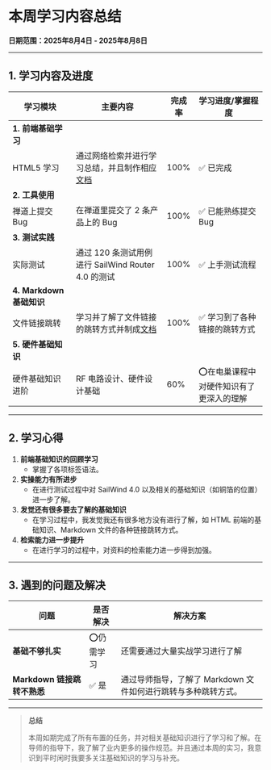 # 本周学习内容总结  
**日期范围：2025年8月4日 - 2025年8月8日**  

---

## 1. 学习内容及进度  

| 学习模块                 | 主要内容                                                     | 完成率 | 学习进度/掌握程度                       |
| ------------------------ | ------------------------------------------------------------ | ------ | --------------------------------------- |
| **1. 前端基础学习**      |                                                              |        |                                         |
| HTML5 学习               | 通过网络检索并进行学习总结，并且制作相应[文档](https://github.com/oliver2981/Intern/tree/main/Internship/HTML5) | 100%   | ✅ 已完成                                |
| **2. 工具使用**          |                                                              |        |                                         |
| 禅道上提交 Bug           | 在禅道里提交了 2 条产品上的 Bug                              | 100%   | ✅ 已能熟练提交 Bug                      |
| **3. 测试实践**          |                                                              |        |                                         |
| 实际测试                 | 通过 120 条测试用例进行 SailWind Router 4.0 的测试           | 100%   | ✅ 上手测试流程                          |
| **4. Markdown 基础知识** |                                                              |        |                                         |
| 文件链接跳转             | 学习并了解了文件链接的跳转方式并制成[文档](https://github.com/oliver2981/Intern/blob/main/Internship/Tools/Markdown%E8%B7%B3%E8%BD%AC%E9%93%BE%E6%8E%A5%E5%85%A8%E6%96%B9%E5%BC%8F%E6%80%BB%E7%BB%93.md) | 100%   | ✅ 学习到了各种链接的跳转方式            |
| **5. 硬件基础知识**      |                                                              |        |                                         |
| 硬件基础知识进阶         | RF 电路设计、硬件设计基础                                    | 60%    | ⭕在电巢课程中对硬件知识有了更深入的理解 |

---

## 2. 学习心得  
1. **前端基础知识的回顾学习** 
   - 掌握了各项标签语法。
2. **实操能力有所进步**  
   - 在进行测试过程中对 SailWind 4.0 以及相关的基础知识（如铜箔的位置）进一步了解。
3. **发觉还有很多要去了解的基础知识**
   * 在学习过程中，我发觉我还有很多地方没有进行了解，如 HTML 前端的基础知识、Markdown 文件的各种链接跳转方式。  
4. **检索能力进一步提升**  
   - 在进行学习的过程中，对资料的检索能力进一步得到加强。

---

## 3. 遇到的问题及解决  
| 问题                        | 是否解决  | 解决方案                                                     |
| --------------------------- | --------- | ------------------------------------------------------------ |
| **基础不够扎实**            | ⭕仍需学习 | 还需要通过大量实战学习进行了解                               |
| **Markdown 链接跳转不熟悉** | ✅ 是      | 通过导师指导，了解了 Markdown 文件如何进行跳转与多种跳转方式。 |



---

> **总结**  
>
> 本周如期完成了所有布置的任务，并对相关基础知识进行了学习和了解。在导师的指导下，我了解了业内更多的操作规范。并且通过本周的实习，我意识到平时闲时我要多关注基础知识的学习与补充。
